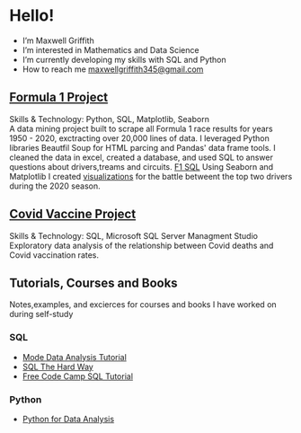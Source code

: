 # Hello!
- I’m Maxwell Griffith
-  I’m interested in Mathematics and Data Science
-  I’m currently developing my skills with SQL and Python
-  How to reach me maxwellgriffith345@gmail.com

## [Formula 1 Project](https://github.com/maxwellgriffith345/Python_Projects)
   Skills & Technology: Python, SQL, Matplotlib, Seaborn <br/>
   A data mining project built to scrape all Formula 1 race results for years 1950 - 2020, exctracting over 20,000 lines of data. I leveraged Python libraries Beautfil Soup for HTML parcing and Pandas' data frame tools. I cleaned the data in excel, created a database, and used SQL to answer questions about drivers,treams and circuits. [F1 SQL](https://github.com/maxwellgriffith345/SQL_Projects/tree/main/F1DataBase)  Using Seaborn and Matplotlib I created [visualizations](https://github.com/maxwellgriffith345/Python_Projects/tree/main/F1_Vis) for the battle betweent the top two drivers during the 2020 season. <br/>
   
## [Covid Vaccine Project](https://github.com/maxwellgriffith345/SQL_Projects/tree/main/CovidExploration)
  Skills & Technology: SQL, Microsoft SQL Server Managment Studio <br/>
  Exploratory data analysis of the relationship between Covid deaths and Covid vaccination rates.
## Tutorials, Courses and Books
   Notes,examples, and excierces for courses and books I have worked on during self-study
### SQL
  - [Mode Data Analysis Tutorial](https://github.com/maxwellgriffith345/SQL_Projects/tree/main/ModeDataAnalysisTutorial) <br/>
  - [SQL The Hard Way](https://github.com/maxwellgriffith345/SQL_Projects/tree/main/SQLTheHardWayNotes)
  - [Free Code Camp SQL Tutorial](https://github.com/maxwellgriffith345/SQL_Projects/tree/main/freeCodeCampNotes)
### Python
  - [Python for Data Analysis](https://github.com/maxwellgriffith345/Python_Projects/tree/main/Pandas_Exploration)
<!---
maxwellgriffith345/maxwellgriffith345 is a ✨ special ✨ repository because its `README.md` (this file) appears on your GitHub profile.
You can click the Preview link to take a look at your changes.

Be specific: What tools did you use, what technique did you use, How big was the data, quantify everything
--->
